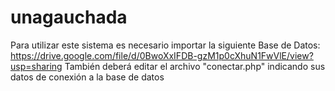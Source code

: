 # unagauchada

Para utilizar este sistema es necesario importar la siguiente Base de Datos: https://drive.google.com/file/d/0BwoXxIFDB-gzM1p0cXhuN1FwVlE/view?usp=sharing
También deberá editar el archivo "conectar.php" indicando sus datos de conexión a la base de datos
